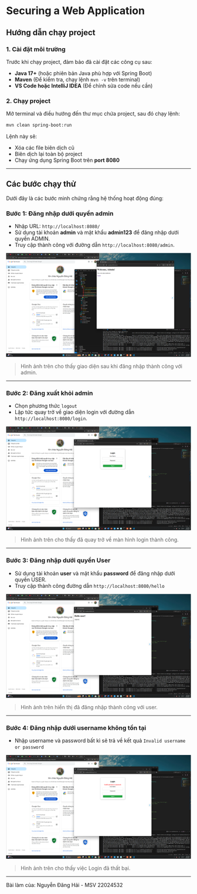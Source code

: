 # Securing a Web Application

## Hướng dẫn chạy project

### **1. Cài đặt môi trường**
Trước khi chạy project, đảm bảo đã cài đặt các công cụ sau:
- **Java 17+** (hoặc phiên bản Java phù hợp với Spring Boot)
- **Maven** (Để kiểm tra, chạy lệnh `mvn -v` trên terminal)
- **VS Code hoặc IntelliJ IDEA** (Để chỉnh sửa code nếu cần)

### **2. Chạy project**
Mở terminal và điều hướng đến thư mục chứa project, sau đó chạy lệnh:
```sh
mvn clean spring-boot:run
```
Lệnh này sẽ:
- Xóa các file biên dịch cũ
- Biên dịch lại toàn bộ project
- Chạy ứng dụng Spring Boot trên **port 8080**

---

## **Các bước chạy thử**
Dưới đây là các bước minh chứng rằng hệ thống hoạt động đúng:

### **Bước 1: Đăng nhập dưới quyền admin**
- Nhập URL: `http://localhost:8080/`
- Sử dụng tài khoản **admin** và mật khẩu **admin123** để đăng nhập dưới quyền ADMIN.
- Truy cập thành công với đường dẫn `http://localhost:8080/admin`.

![Bước 1](img3/1.png)
> Hình ảnh trên cho thấy giao diện sau khi đăng nhập thành công với admin.

---

### **Bước 2: Đăng xuất khỏi admin**
- Chọn phương thức `logout`
- Lập tức quay trở về giao diện login với đường dẫn `http://localhost:8080/login`.

![Bước 2](img3/2.png)
> Hình ảnh trên cho thấy đã quay trở về màn hình login thành công.

---

### **Bước 3: Đăng nhập dưới quyền User**
- Sử dụng tài khoản **user** và mật khẩu **password** để đăng nhập dưới quyền USER.
- Truy cập thành công đường dẫn `http://localhost:8080/hello`

![Bước 3](img3/3.png)
> Hình ảnh trên hiển thị đã đăng nhập thành công với user.

---

### **Bước 4: Đăng nhập dưới username không tồn tại**
- Nhập username và password bất kì sẽ trả về kết quả `Invalid username or password`

![Bước 4](img3/4.png)
> Hình ảnh trên cho thấy việc Login đã thất bại.

---

Bài làm của: Nguyễn Đăng Hải - MSV 22024532
